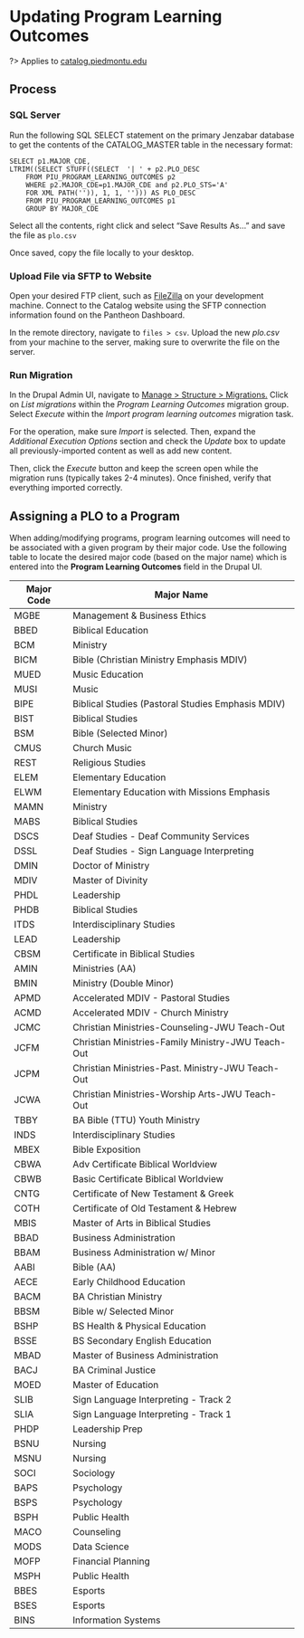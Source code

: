 # Updating Program Learning Outcomes
?> Applies to [catalog.piedmontu.edu](https://catalog.piedmontu.edu)

## Process
### SQL Server
Run the following SQL SELECT statement on the primary Jenzabar database to get the contents of the CATALOG_MASTER table in the necessary format:

```
SELECT p1.MAJOR_CDE,
LTRIM((SELECT STUFF((SELECT  '| ' + p2.PLO_DESC
    FROM PIU_PROGRAM_LEARNING_OUTCOMES p2
	WHERE p2.MAJOR_CDE=p1.MAJOR_CDE and p2.PLO_STS='A'
    FOR XML PATH('')), 1, 1, ''))) AS PLO_DESC
    FROM PIU_PROGRAM_LEARNING_OUTCOMES p1
    GROUP BY MAJOR_CDE
```

Select all the contents, right click and select “Save Results As…” and save the file as `plo.csv`

Once saved, copy the file locally to your desktop.

### Upload File via SFTP to Website
Open your desired FTP client, such as [FileZilla](https://filezilla-project.org/) on your development machine. Connect to the Catalog website using the SFTP connection information found on the Pantheon Dashboard.

In the remote directory, navigate to `files > csv`. Upload the new *plo.csv* from your machine to the server, making sure to overwrite the file on the server.

### Run Migration
In the Drupal Admin UI, navigate to [Manage > Structure > Migrations.](https://catalog.piedmontu.edu/admin/structure/migrate) Click on *List migrations* within the *Program Learning Outcomes* migration group. Select *Execute* within the *Import program learning outcomes* migration task.

For the operation, make sure *Import* is selected. Then, expand the *Additional Execution Options* section and check the *Update* box to update all previously-imported content as well as add new content.

Then, click the *Execute* button and keep the screen open while the migration runs (typically takes 2-4 minutes). Once finished, verify that everything imported correctly.

## Assigning a PLO to a Program
When adding/modifying programs, program learning outcomes will need to be associated with a given program by their major code. Use the following table to locate the desired major code (based on the major name) which is entered into the **Program Learning Outcomes** field in the Drupal UI.

| Major Code | Major Name |
|-|-|
| MGBE | Management & Business Ethics |
| BBED | Biblical Education |
| BCM | Ministry |
| BICM | Bible (Christian Ministry Emphasis MDIV) |
| MUED | Music Education |
| MUSI | Music |
| BIPE | Biblical Studies (Pastoral Studies Emphasis MDIV) |
| BIST | Biblical Studies |
| BSM | Bible (Selected Minor) |
| CMUS | Church Music |
| REST | Religious Studies |
| ELEM | Elementary Education |
| ELWM | Elementary Education with Missions Emphasis |
| MAMN | Ministry |
| MABS | Biblical Studies |
| DSCS | Deaf Studies - Deaf Community Services |
| DSSL | Deaf Studies - Sign Language Interpreting |
| DMIN | Doctor of Ministry |
| MDIV | Master of Divinity |
| PHDL | Leadership |
| PHDB | Biblical Studies |
| ITDS | Interdisciplinary Studies |
| LEAD | Leadership |
| CBSM | Certificate in Biblical Studies |
| AMIN | Ministries (AA) |
| BMIN | Ministry (Double Minor) |
| APMD | Accelerated MDIV - Pastoral Studies |
| ACMD | Accelerated MDIV - Church Ministry |
| JCMC | Christian Ministries-Counseling-JWU Teach-Out |
| JCFM | Christian Ministries-Family Ministry-JWU Teach-Out |
| JCPM | Christian Ministries-Past. Ministry-JWU Teach-Out |
| JCWA | Christian Ministries-Worship Arts-JWU Teach-Out |
| TBBY | BA Bible (TTU) Youth Ministry |
| INDS | Interdisciplinary Studies |
| MBEX | Bible Exposition |
| CBWA | Adv Certificate Biblical Worldview |
| CBWB | Basic Certificate Biblical Worldview |
| CNTG | Certificate of New Testament & Greek |
| COTH | Certificate of Old Testament & Hebrew |
| MBIS | Master of Arts in Biblical Studies |
| BBAD | Business Administration |
| BBAM | Business Administration w/ Minor |
| AABI | Bible (AA) |
| AECE | Early Childhood Education |
| BACM | BA Christian Ministry |
| BBSM | Bible w/ Selected Minor |
| BSHP | BS Health & Physical Education |
| BSSE | BS Secondary English Education |
| MBAD | Master of Business Administration |
| BACJ | BA Criminal Justice |
| MOED | Master of Education |
| SLIB | Sign Language Interpreting - Track 2 |
| SLIA | Sign Language Interpreting - Track 1 |
| PHDP | Leadership Prep |
| BSNU | Nursing |
| MSNU | Nursing |
| SOCI | Sociology |
| BAPS | Psychology |
| BSPS | Psychology |
| BSPH | Public Health |
| MACO | Counseling |
| MODS | Data Science |
| MOFP | Financial Planning |
| MSPH | Public Health |
| BBES | Esports |
| BSES | Esports |
| BINS | Information Systems |